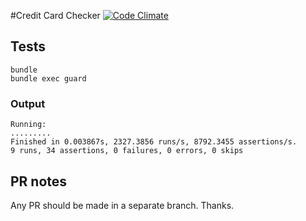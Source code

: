 #Credit Card Checker
[![Code Climate](https://codeclimate.com/github/albandiguer/ccc.png)](https://codeclimate.com/github/albandiguer/ccc)

## Tests

```
bundle
bundle exec guard
```

### Output

````
Running:
.........
Finished in 0.003867s, 2327.3856 runs/s, 8792.3455 assertions/s.
9 runs, 34 assertions, 0 failures, 0 errors, 0 skips
````

## PR notes

Any PR should be made in a separate branch. Thanks.



